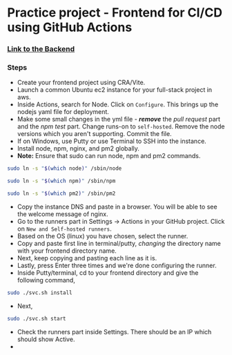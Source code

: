 # Practice project - Frontend for CI/CD using GitHub Actions

### [Link to the Backend](https://github.com/arunabhg/backend)

### Steps

- Create your frontend project using CRA/Vite.
- Launch a common Ubuntu ec2 instance for your full-stack project in aws.
- Inside Actions, search for Node. Click on `Configure`. This brings up the nodejs yaml file for deployment.
- Make some small changes in the yml file - **_remove_** the _pull request_ part and the _npm test_ part. Change runs-on to `self-hosted`. Remove the node versions which you aren't supporting. Commit the file.
- If on Windows, use Putty or use Terminal to SSH into the instance.
- Install node, npm, nginx, and pm2 globally.
- **Note:** Ensure that sudo can run node, npm and pm2 commands.

```sh
sudo ln -s "$(which node)" /sbin/node
```

```sh
sudo ln -s "$(which npm)" /sbin/npm
```

```sh
sudo ln -s "$(which pm2)" /sbin/pm2
```

- Copy the instance DNS and paste in a browser. You will be able to see the welcome message of nginx.
- Go to the runners part in Settings -> Actions in your GitHub project. Click on `New and Self-hosted runners`.
- Based on the OS (linux) you have chosen, select the runner.
- Copy and paste first line in terminal/putty, _changing_ the directory name with your frontend directory name.
- Next, keep copying and pasting each line as it is.
- Lastly, press Enter three times and we're done configuring the runner.
- Inside Putty/terminal, cd to your frontend directory and give the following command,

```sh
sudo ./svc.sh install
```

- Next,

```sh
sudo ./svc.sh start
```

- Check the runners part inside Settings. There should be an IP which should show Active.
-

